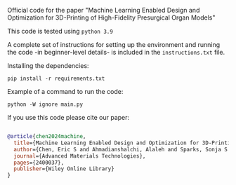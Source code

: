 Official code for the paper "Machine Learning Enabled Design and Optimization for 3D-Printing of High-Fidelity Presurgical Organ Models"

This code is tested using `python 3.9`

A complete set of instructions for setting up the environment and running the code -in beginner-level details- is included in the `instructions.txt` file.

Installing the dependencies:

`pip install -r requirements.txt`

Example of a command to run the code:

`python -W ignore main.py`

If you use this code please cite our paper:

```bibtex

@article{chen2024machine,
  title={Machine Learning Enabled Design and Optimization for 3D-Printing of High-Fidelity Presurgical Organ Models},
  author={Chen, Eric S and Ahmadianshalchi, Alaleh and Sparks, Sonja S and Chen, Chuchu and Deshwal, Aryan and Doppa, Janardhan R and Qiu, Kaiyan},
  journal={Advanced Materials Technologies},
  pages={2400037},
  publisher={Wiley Online Library}
}

````
